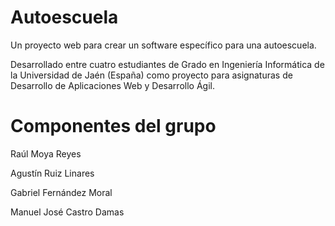Autoescuela
===========

Un proyecto web para crear un software específico para una autoescuela. 

Desarrollado entre cuatro estudiantes de Grado en Ingeniería Informática de la Universidad de Jaén (España) 
como proyecto para asignaturas de Desarrollo de Aplicaciones Web y Desarrollo Ágil.

# Componentes del grupo

Raúl Moya Reyes

Agustín Ruiz Linares

Gabriel Fernández Moral

Manuel José Castro Damas

